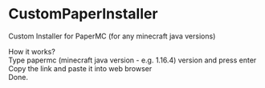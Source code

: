 # CustomPaperInstaller
Custom Installer for PaperMC (for any minecraft java versions)

How it works?<br/>
Type papermc (minecraft java version -  e.g. 1.16.4) version and press enter<br/>
Copy the link and paste it into web browser<br/>
Done.<br/>
